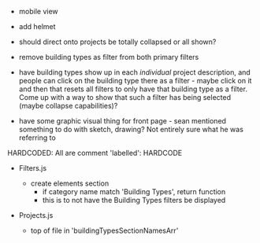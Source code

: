 - mobile view
- add helmet

- should direct onto projects be totally collapsed or all shown?

- remove building types as filter from both primary filters
- have building types show up in each _individual_ project description, and people can click on the building type there as a filter - maybe click on it and then that resets all filters to only have that building type as a filter. Come up with a way to show that such a filter has being selected (maybe collapse capabilities)?
- have some graphic visual thing for front page - sean mentioned something to do with sketch, drawing? Not entirely sure what he was referring to

HARDCODED:
All are comment 'labelled': HARDCODE

- Filters.js

  - create elements section
    - if category name match 'Building Types', return function
    - this is to not have the Building Types filters be displayed

- Projects.js
  - top of file in 'buildingTypesSectionNamesArr'
